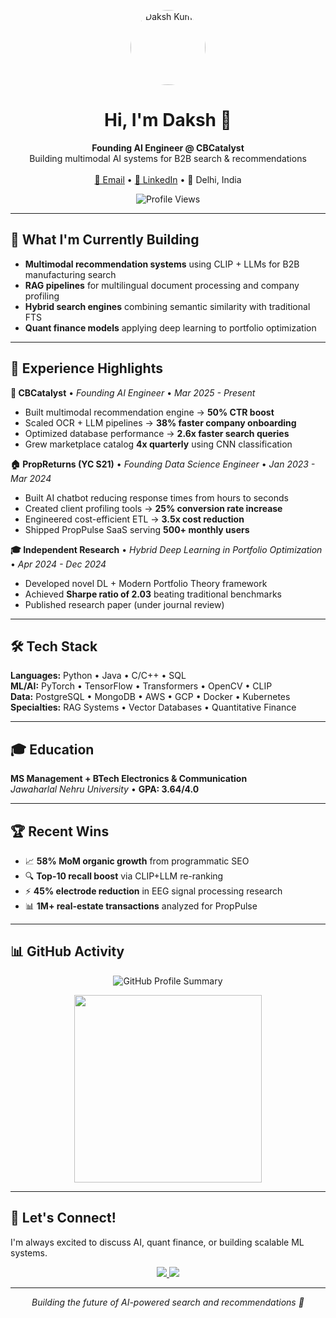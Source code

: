 <!-- Profile Header -->
<p align="center">
  <img src="https://avatars.githubusercontent.com/u/42321349?v=4" alt="Daksh Kumar" width="120" height="120" style="border-radius: 50%;" />
</p>

<h1 align="center">Hi, I'm Daksh 👋</h1>

<p align="center">
  <strong>Founding AI Engineer @ CBCatalyst</strong><br/>
  Building multimodal AI systems for B2B search & recommendations
  <br/><br/>
  <a href="mailto:dakshdhull@gmail.com">📧 Email</a> •
  <a href="https://www.linkedin.com/in/daksh1069/">💼 LinkedIn</a> •
  📍 Delhi, India
</p>

<p align="center">
  <img src="https://komarev.com/ghpvc/?username=daksh1069&style=flat-square&color=blue" alt="Profile Views" />
</p>

---

## 🚀 What I'm Currently Building

- **Multimodal recommendation systems** using CLIP + LLMs for B2B manufacturing search
- **RAG pipelines** for multilingual document processing and company profiling  
- **Hybrid search engines** combining semantic similarity with traditional FTS
- **Quant finance models** applying deep learning to portfolio optimization

---

## 💼 Experience Highlights

**🏢 CBCatalyst** • *Founding AI Engineer* • *Mar 2025 - Present*
- Built multimodal recommendation engine → **50% CTR boost**
- Scaled OCR + LLM pipelines → **38% faster company onboarding**
- Optimized database performance → **2.6x faster search queries**
- Grew marketplace catalog **4x quarterly** using CNN classification

**🏠 PropReturns (YC S21)** • *Founding Data Science Engineer* • *Jan 2023 - Mar 2024*
- Built AI chatbot reducing response times from hours to seconds
- Created client profiling tools → **25% conversion rate increase**
- Engineered cost-efficient ETL → **3.5x cost reduction**
- Shipped PropPulse SaaS serving **500+ monthly users**

**🎓 Independent Research** • *Hybrid Deep Learning in Portfolio Optimization* • *Apr 2024 - Dec 2024*
- Developed novel DL + Modern Portfolio Theory framework
- Achieved **Sharpe ratio of 2.03** beating traditional benchmarks
- Published research paper (under journal review)

---

## 🛠️ Tech Stack

**Languages:** Python • Java • C/C++ • SQL  
**ML/AI:** PyTorch • TensorFlow • Transformers • OpenCV • CLIP  
**Data:** PostgreSQL • MongoDB • AWS • GCP • Docker • Kubernetes  
**Specialties:** RAG Systems • Vector Databases • Quantitative Finance

---

## 🎓 Education

**MS Management + BTech Electronics & Communication**  
*Jawaharlal Nehru University* • **GPA: 3.64/4.0**

---

## 🏆 Recent Wins

- 📈 **58% MoM organic growth** from programmatic SEO
- 🔍 **Top-10 recall boost** via CLIP+LLM re-ranking  
- ⚡ **45% electrode reduction** in EEG signal processing research
- 📊 **1M+ real-estate transactions** analyzed for PropPulse

---

## 📊 GitHub Activity

<p align="center">
  <img src="https://camo.githubusercontent.com/10c1823abc6e7a9c46b9b03a0ddaece19a966279f20a10f8c32700a21997d1b7/68747470733a2f2f6769746875622d70726f66696c652d73756d6d6172792d63617264732e76657263656c2e6170702f6170692f63617264732f70726f66696c652d64657461696c733f757365726e616d653d64616b736831303639267468656d653d6769746875625f6461726b" alt="GitHub Profile Summary" />
</p>

<p align="center">
  <img src="https://github-readme-activity-graph.vercel.app/graph?username=daksh1069&theme=github-compact&hide_border=true" height="300" />
</p>

---

## 🤝 Let's Connect!

I'm always excited to discuss AI, quant finance, or building scalable ML systems.

<p align="center">
  <a href="mailto:dakshdhull@gmail.com">
    <img src="https://img.shields.io/badge/Email-EA4335?style=for-the-badge&logo=gmail&logoColor=white" />
  </a>
  <a href="https://www.linkedin.com/in/daksh1069/">
    <img src="https://img.shields.io/badge/LinkedIn-0A66C2?style=for-the-badge&logo=linkedin&logoColor=white" />
  </a>
</p>

---

<p align="center">
  <em>Building the future of AI-powered search and recommendations 🤖</em>
</p>
